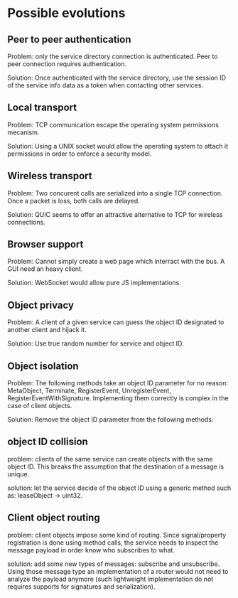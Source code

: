 Possible evolutions
===================

Peer to peer authentication
---------------------------

Problem: only the service directory connection is authenticated.
Peer to peer connection requires authentication.

Solution: Once authenticated with the service directory, use the
session ID of the service info data as a token when contacting other
services.

Local transport
---------------

Problem: TCP communication escape the operating system permissions
mecanism.

Solution: Using a UNIX socket would allow the operating system to
attach it permissions in order to enforce a security model.

Wireless transport
------------------

Problem: Two concurent calls are serialized into a single TCP
connection. Once a packet is loss, both calls are delayed.

Solution: QUIC seems to offer an attractive alternative to TCP for
wireless connections.

Browser support
---------------

Problem: Cannot simply create a web page which interract with the
bus. A GUI need an heavy client.

Solution: WebSocket would allow pure JS implementations.

Object privacy
--------------

Problem: A client of a given service can guess the object ID
designated to another client and hijack it.

Solution: Use true random number for service and object ID.

Object isolation
----------------

Problem: The following methods take an object ID parameter for no
reason: MetaObject, Terminate, RegisterEvent, UnregisterEvent,
RegisterEventWithSignature. Implementing them correctly is complex in
the case of client objects.

Solution: Remove the object ID parameter from the following methods:

object ID collision
-------------------

problem: clients of the same service can create objects with the same
object ID. This breaks the assumption that the destination of a
message is unique.

solution: let the service decide of the object ID using a generic
method such as: leaseObject -> uint32.

Client object routing
---------------------

problem: client objects impose some kind of routing. Since
signal/property registration is done using method calls, the service
needs to inspect the message payload in order know who subscribes to
what.

solution: add some new types of messages: subscribe and unsubscribe.
Using those message type an implementation of a router would not need
to analyze the payload anymore (such lightweight implementation do not
requires supports for signatures and serialization).
